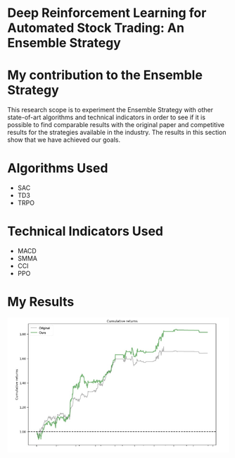 # Deep Reinforcement Learning for Automated Stock Trading: An Ensemble Strategy

# My contribution to the Ensemble Strategy




This research scope is to experiment the Ensemble Strategy with other state-of-art algorithms and technical indicators in order to see if it is possible to find comparable results with the original paper and competitive results for the strategies available in the industry. The results in this section show that we have achieved our goals.

# Algorithms Used

- SAC
- TD3
- TRPO

# Technical Indicators Used

- MACD
- SMMA
- CCI
- PPO

# My Results

<img src=Original_VS_Ours.jpg>
